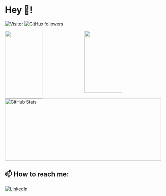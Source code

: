 <h1>Hey 👋!</h1>

[![Visitor](https://visitor-badge.laobi.icu/badge?page_id=avvari-da.avvari-da)](https://github.com/avvari-da) [![GitHub followers](https://img.shields.io/github/followers/avvari-da.svg?style=social&label=Follow)](https://github.com/avvari-da?tab=followers)

<div>
  <img style="float: left; width: 49%" align="middle" height="220px" src="https://github-readme-stats.vercel.app/api?username=avvari-da&count_private=true&show_icons=true&theme=vue&include_all_commits=true" />
  <img style="float: right; width: 49%" align="middle" height="200px" src="https://github-readme-stats.vercel.app/api/top-langs/?username=avvari-da&layout=compact">
  <div style="clear: both"></div>
</div>
<div>
  <img style="width: 100%" height="200px" src="https://github-readme-streak-stats.herokuapp.com/?user=avvari-da" alt="GitHub Stats" />
</div>

<h2>📫 How to reach me:</h2>

<a href="https://www.linkedin.com/in/dheerajavvari/">![LinkedIn](https://img.shields.io/badge/LinkedIn-0077B5?style=for-the-badge&logo=linkedin&logoColor=white)</a>
